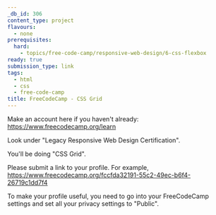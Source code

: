 ```yaml
---
_db_id: 306
content_type: project
flavours:
  - none
prerequisites:
  hard:
    - topics/free-code-camp/responsive-web-design/6-css-flexbox
ready: true
submission_type: link
tags:
  - html
  - css
  - free-code-camp
title: FreeCodeCamp - CSS Grid
---
```


Make an account here if you haven't already: https://www.freecodecamp.org/learn

Look under "Legacy Responsive Web Design Certification".

You'll be doing "CSS Grid".

Please submit a link to your profile. For example, https://www.freecodecamp.org/fccfda32191-55c2-49ec-b6f4-26719c1dd7f4

To make your profile useful, you need to go into your FreeCodeCamp settings and set all your privacy settings to "Public".

